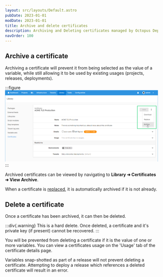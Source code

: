 ```yaml
---
layout: src/layouts/Default.astro
pubDate: 2023-01-01
modDate: 2023-01-01
title: Archive and delete certificates
description: Archiving and Deleting certificates managed by Octopus Deploy
navOrder: 100
---
```


## Archive a certificate

Archiving a certificate will prevent it from being selected as the value of a variable, while still allowing it to be used by existing usages (projects, releases, deployments).

:::figure
![](/docs/deployments/certificates/images/archive-certificate.png "width=500")
:::

Archived certificates can be viewed by navigating to **Library ➜ Certificates ➜ View Archive**.

When a certificate is [replaced](/docs/deployments/certificates/replace-certificate), it is automatically archived if it is not already.

## Delete a certificate

Once a certificate has been archived, it can then be deleted.  

:::div{.warning}
This is a hard delete. Once deleted, a certificate and it's private key (if present) cannot be recovered.
:::

You will be prevented from deleting a certificate if it is the value of one or more variables. You can view a certificates usage on the 'Usage' tab of the certificate details page.

Variables snap-shotted as part of a release will not prevent deleting a certificate. Attempting to deploy a release which references a deleted certificate will result in an error.

